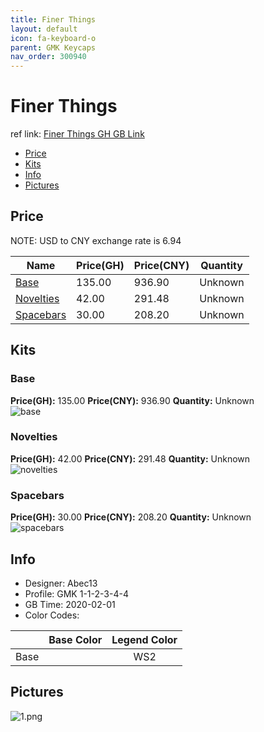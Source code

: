 ```yaml
---
title: Finer Things 
layout: default
icon: fa-keyboard-o
parent: GMK Keycaps
nav_order: 300940
---
```


# Finer Things 

ref link: [Finer Things GH GB Link](https://geekhack.org/index.php?topic=104440.0)  
* [Price](#price)  
* [Kits](#kits)  
* [Info](#info)  
* [Pictures](#pictures)  


## Price  
NOTE: USD to CNY exchange rate is 6.94

| Name          | Price(GH)    |  Price(CNY) | Quantity |
| ------------- | ------------ |  ---------- | -------- |
|[Base](#base)|135.00|936.90|Unknown|
|[Novelties](#novelties)|42.00|291.48|Unknown|
|[Spacebars](#spacebars)|30.00|208.20|Unknown|


## Kits  
### Base  
**Price(GH):** 135.00    **Price(CNY):** 936.90    **Quantity:** Unknown  
<img src="{{ 'assets/images/gmk-keycaps/finerthings/kits_pics/base.png' | relative_url }}" alt="base" class="image featured">

### Novelties  
**Price(GH):** 42.00    **Price(CNY):** 291.48    **Quantity:** Unknown  
<img src="{{ 'assets/images/gmk-keycaps/finerthings/kits_pics/novelties.png' | relative_url }}" alt="novelties" class="image featured">

### Spacebars  
**Price(GH):** 30.00    **Price(CNY):** 208.20    **Quantity:** Unknown  
<img src="{{ 'assets/images/gmk-keycaps/finerthings/kits_pics/spacebars.png' | relative_url }}" alt="spacebars" class="image featured">


## Info  
* Designer: Abec13  
* Profile: GMK 1-1-2-3-4-4  
* GB Time: 2020-02-01  
* Color Codes:  

| |Base Color     | Legend Color
| :-------------: | :-------------: | :------------:
|Base||WS2


## Pictures  
<img src="{{ 'assets/images/gmk-keycaps/finerthings/rendering_pics/1.png' | relative_url }}" alt="1.png" class="image featured">
